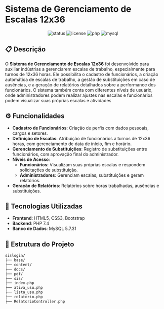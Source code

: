 <h1>Sistema de Gerenciamento de Escalas 12x36</h1>

<p align="center">
  <img src="https://img.shields.io/badge/status-in%20development-orange" alt="status">
  <img src="https://img.shields.io/badge/license-MIT-green" alt="license">
  <img src="https://img.shields.io/badge/PHP-7.4-blue" alt="php">
  <img src="https://img.shields.io/badge/MySQL-5.7.31-blue" alt="mysql">
</p>

## 📋 Descrição

O **Sistema de Gerenciamento de Escalas 12x36** foi desenvolvido para auxiliar indústrias a gerenciarem escalas de trabalho, especialmente para turnos de 12x36 horas. Ele possibilita o cadastro de funcionários, a criação automática de escalas de trabalho, a gestão de substituições em caso de ausências, e a geração de relatórios detalhados sobre a performance dos funcionários. O sistema também conta com diferentes níveis de usuário, onde administradores podem realizar ajustes nas escalas e funcionários podem visualizar suas próprias escalas e atividades.

## ⚙️ Funcionalidades

- **Cadastro de Funcionários**: Criação de perfis com dados pessoais, cargos e setores.
- **Definição de Escalas**: Atribuição de funcionários a turnos de 12x36 horas, com gerenciamento de data de início, fim e horário.
- **Gerenciamento de Substituições**: Registro de substituições entre funcionários, com aprovação final do administrador.
- **Níveis de Acesso**:
  - **Funcionários**: Visualizam suas próprias escalas e respondem solicitações de substituição.
  - **Administradores**: Gerenciam escalas, substituições e geram relatórios.
- **Geração de Relatórios**: Relatórios sobre horas trabalhadas, ausências e substituições.
  
## 🚀 Tecnologias Utilizadas

- **Frontend**: HTML5, CSS3, Bootstrap
- **Backend**: PHP 7.4
- **Banco de Dados**: MySQL 5.7.31

## 📂 Estrutura do Projeto

```bash
sislogin/
├── base/
├── content/
├── docs/
├── pdf/
├── sis/
├── index.php
├── ativa_usu.php
├── lista_usu.php
├── relatorio.php
├── RelatorioController.php
